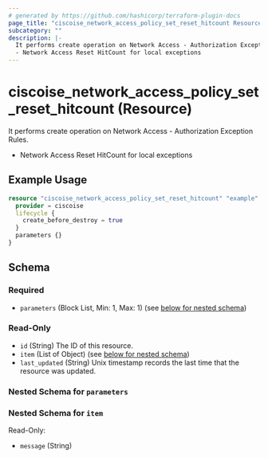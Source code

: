 ```yaml
---
# generated by https://github.com/hashicorp/terraform-plugin-docs
page_title: "ciscoise_network_access_policy_set_reset_hitcount Resource - terraform-provider-ciscoise"
subcategory: ""
description: |-
  It performs create operation on Network Access - Authorization Exception Rules.
  - Network Access Reset HitCount for local exceptions
---
```


# ciscoise_network_access_policy_set_reset_hitcount (Resource)

It performs create operation on Network Access - Authorization Exception Rules.
- Network Access Reset HitCount for local exceptions

## Example Usage

```terraform
resource "ciscoise_network_access_policy_set_reset_hitcount" "example" {
  provider = ciscoise
  lifecycle {
    create_before_destroy = true
  }
  parameters {}
}
```

<!-- schema generated by tfplugindocs -->
## Schema

### Required

- `parameters` (Block List, Min: 1, Max: 1) (see [below for nested schema](#nestedblock--parameters))

### Read-Only

- `id` (String) The ID of this resource.
- `item` (List of Object) (see [below for nested schema](#nestedatt--item))
- `last_updated` (String) Unix timestamp records the last time that the resource was updated.

<a id="nestedblock--parameters"></a>
### Nested Schema for `parameters`


<a id="nestedatt--item"></a>
### Nested Schema for `item`

Read-Only:

- `message` (String)


